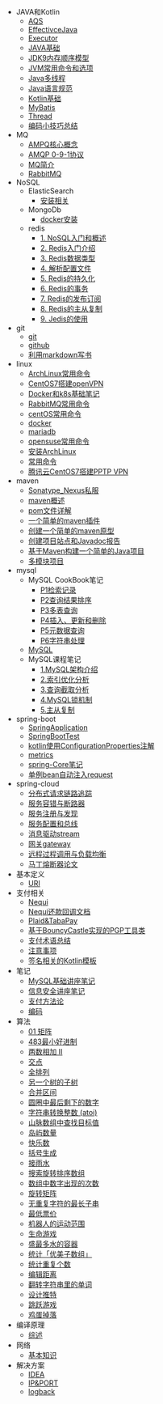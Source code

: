 - JAVA和Kotlin
  - [AQS](./JAVA和Kotlin/AQS.md)
  - [EffectivceJava](./JAVA和Kotlin/EffectivceJava.md)
  - [Executor](./JAVA和Kotlin/Executor.md)
  - [JAVA基础](./JAVA和Kotlin/JAVA基础.md)
  - [JDK9内存顺序模型](./JAVA和Kotlin/JDK9内存顺序模型.md)
  - [JVM常用命令和选项](./JAVA和Kotlin/JVM常用命令和选项.md)
  - [Java多线程](./JAVA和Kotlin/Java多线程.md)
  - [Java语言规范](./JAVA和Kotlin/Java语言规范.md)
  - [Kotlin基础](./JAVA和Kotlin/Kotlin基础.md)
  - [MyBatis](./JAVA和Kotlin/MyBatis.md)
  - [Thread](./JAVA和Kotlin/Thread.md)
  - [编码小技巧总结](./JAVA和Kotlin/编码小技巧总结.md)
- MQ
  - [AMPQ核心概念](./MQ/AMPQ核心概念.md)
  - [AMQP 0-9-1协议](./MQ/AMQP%200-9-1协议.md)
  - [MQ简介](./MQ/MQ简介.md)
  - [RabbitMQ](./MQ/RabbitMQ.md)
- NoSQL
  - ElasticSearch
    - [安装相关](./NoSQL/ElasticSearch/安装相关.md)
  - MongoDb
    - [docker安装](./NoSQL/MongoDb/docker安装.md)
  - redis
    - [1. NoSQL入门和概述](./NoSQL/redis/1.%20NoSQL入门和概述.md)
    - [2. Redis入门介绍](./NoSQL/redis/2.%20Redis入门介绍.md)
    - [3. Redis数据类型](./NoSQL/redis/3.%20Redis数据类型.md)
    - [4. 解析配置文件](./NoSQL/redis/4.%20解析配置文件.md)
    - [5. Redis的持久化](./NoSQL/redis/5.%20Redis的持久化.md)
    - [6. Redis的事务](./NoSQL/redis/6.%20Redis的事务.md)
    - [7. Redis的发布订阅](./NoSQL/redis/7.%20Redis的发布订阅.md)
    - [8. Redis的主从复制](./NoSQL/redis/8.%20Redis的主从复制.md)
    - [9. Jedis的使用](./NoSQL/redis/9.%20Jedis的使用.md)
- git
  - [git](./git/git.md)
  - [github](./git/github.md)
  - [利用markdown写书](./git/利用markdown写书.md)
- linux
  - [ArchLinux常用命令](./linux/ArchLinux常用命令.md)
  - [CentOS7搭建openVPN](./linux/CentOS7搭建openVPN.md)
  - [Docker和k8s基础笔记](./linux/Docker和k8s基础笔记.md)
  - [RabbitMQ常用命令](./linux/RabbitMQ常用命令.md)
  - [centOS常用命令](./linux/centOS常用命令.md)
  - [docker](./linux/docker.md)
  - [mariadb](./linux/mariadb.md)
  - [opensuse常用命令](./linux/opensuse常用命令.md)
  - [安装ArchLinux](./linux/安装ArchLinux.md)
  - [常用命令](./linux/常用命令.md)
  - [腾讯云CentOS7搭建PPTP VPN](./linux/腾讯云CentOS7搭建PPTP%20VPN.md)
- maven
  - [Sonatype_Nexus私服](./maven/Sonatype_Nexus私服.md)
  - [maven概述](./maven/maven概述.md)
  - [pom文件详解](./maven/pom文件详解.md)
  - [一个简单的maven插件](./maven/一个简单的maven插件.md)
  - [创建一个简单的maven原型](./maven/创建一个简单的maven原型.md)
  - [创建项目站点和Javadoc报告](./maven/创建项目站点和Javadoc报告.md)
  - [基于Maven构建一个简单的Java项目](./maven/基于Maven构建一个简单的Java项目.md)
  - [多模块项目](./maven/多模块项目.md)
- mysql
  - MySQL CookBook笔记
    - [P1检索记录](./mysql/MySQL%20CookBook笔记/P1检索记录.md)
    - [P2查询结果排序](./mysql/MySQL%20CookBook笔记/P2查询结果排序.md)
    - [P3多表查询](./mysql/MySQL%20CookBook笔记/P3多表查询.md)
    - [P4插入、更新和删除](./mysql/MySQL%20CookBook笔记/P4插入、更新和删除.md)
    - [P5元数据查询](./mysql/MySQL%20CookBook笔记/P5元数据查询.md)
    - [P6字符串处理](./mysql/MySQL%20CookBook笔记/P6字符串处理.md)
  - [MySQL](./mysql/MySQL.md)
  - MySQL课程笔记
    - [1.MySQL架构介绍](./mysql/MySQL课程笔记/1.MySQL架构介绍.md)
    - [2.索引优化分析](./mysql/MySQL课程笔记/2.索引优化分析.md)
    - [3.查询截取分析](./mysql/MySQL课程笔记/3.查询截取分析.md)
    - [4.MySQL锁机制](./mysql/MySQL课程笔记/4.MySQL锁机制.md)
    - [5.主从复制](./mysql/MySQL课程笔记/5.主从复制.md)
- spring-boot
  - [SpringApplication](./spring-boot/SpringApplication.md)
  - [SpringBootTest](./spring-boot/SpringBootTest.md)
  - [kotlin使用ConfigurationProperties注解](./spring-boot/kotlin使用ConfigurationProperties注解.md)
  - [metrics](./spring-boot/metrics.md)
  - [spring-Core笔记](./spring-boot/spring-Core笔记.md)
  - [单例bean自动注入request](./spring-boot/单例bean自动注入request.md)
- spring-cloud
  - [分布式请求链路追踪](./spring-cloud/分布式请求链路追踪.md)
  - [服务容错与断路器](./spring-cloud/服务容错与断路器.md)
  - [服务注册与发现](./spring-cloud/服务注册与发现.md)
  - [服务配置和总线](./spring-cloud/服务配置和总线.md)
  - [消息驱动stream](./spring-cloud/消息驱动stream.md)
  - [网关gateway](./spring-cloud/网关gateway.md)
  - [远程过程调用与负载均衡](./spring-cloud/远程过程调用与负载均衡.md)
  - [马丁熔断器论文](./spring-cloud/马丁熔断器论文.md)
- 基本定义
  - [URI](./基本定义/URI.md)
- 支付相关
  - [Nequi](./支付相关/Nequi.md)
  - [Nequi还款回调文档](./支付相关/Nequi还款回调文档.md)
  - [Plaid&TabaPay](./支付相关/Plaid&TabaPay.md)
  - [基于BouncyCastle实现的PGP工具类](./支付相关/基于BouncyCastle实现的PGP工具类.md)
  - [支付术语总结](./支付相关/支付术语总结.md)
  - [注意事项](./支付相关/注意事项.md)
  - [签名相关的Kotlin模板](./支付相关/签名相关的Kotlin模板.md)
- 笔记
  - [MySQL基础讲座笔记](./笔记/MySQL基础讲座笔记.md)
  - [信息安全讲座笔记](./笔记/信息安全讲座笔记.md)
  - [支付方法论](./笔记/支付方法论.md)
  - [编码](./笔记/编码.md)
- 算法
  - [01 矩阵](./算法/01%20矩阵.md)
  - [483最小好进制](./算法/483最小好进制.md)
  - [两数相加 II](./算法/两数相加%20II.md)
  - [交点](./算法/交点.md)
  - [全排列](./算法/全排列.md)
  - [另一个树的子树](./算法/另一个树的子树.md)
  - [合并区间](./算法/合并区间.md)
  - [圆圈中最后剩下的数字](./算法/圆圈中最后剩下的数字.md)
  - [字符串转换整数 (atoi)](./算法/字符串转换整数%20(atoi).md)
  - [山脉数组中查找目标值](./算法/山脉数组中查找目标值.md)
  - [岛屿数量](./算法/岛屿数量.md)
  - [快乐数](./算法/快乐数.md)
  - [括号生成](./算法/括号生成.md)
  - [接雨水](./算法/接雨水.md)
  - [搜索旋转排序数组](./算法/搜索旋转排序数组.md)
  - [数组中数字出现的次数](./算法/数组中数字出现的次数.md)
  - [旋转矩阵](./算法/旋转矩阵.md)
  - [无重复字符的最长子串](./算法/无重复字符的最长子串.md)
  - [最低票价](./算法/最低票价.md)
  - [机器人的运动范围](./算法/机器人的运动范围.md)
  - [生命游戏](./算法/生命游戏.md)
  - [盛最多水的容器](./算法/盛最多水的容器.md)
  - [统计「优美子数组」](./算法/统计「优美子数组」.md)
  - [统计重复个数](./算法/统计重复个数.md)
  - [编辑距离](./算法/编辑距离.md)
  - [翻转字符串里的单词](./算法/翻转字符串里的单词.md)
  - [设计推特](./算法/设计推特.md)
  - [跳跃游戏](./算法/跳跃游戏.md)
  - [鸡蛋掉落](./算法/鸡蛋掉落.md)
- 编译原理
  - [综述](./编译原理/综述.md)
- 网络
  - [基本知识](./网络/基本知识.md)
- 解决方案
  - [IDEA](./解决方案/IDEA.md)
  - [IP&PORT](./解决方案/IP&PORT.md)
  - [logback](./解决方案/logback.md)
